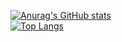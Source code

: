 [![Anurag's GitHub stats](https://github-readme-stats.vercel.app/api?username=IrinaSing&hide=stars&show_icons=true)](https://github.com/anuraghazra/github-readme-stats)  
[![Top Langs](https://github-readme-stats.vercel.app/api/top-langs/?username=IrinaSing&layout=compact)](https://github.com/anuraghazra/github-readme-stats)

